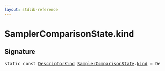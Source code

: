 ```yaml
---
layout: stdlib-reference
---
```


# SamplerComparisonState.kind

## Signature
<pre>
<span class='code_keyword'>static</span> <span class='code_keyword'>const</span> <a href="../types/descriptorkind-0a/index" class="code_type">DescriptorKind</a> <a href="../types/samplercomparisonstate-07h/index" class="code_type">SamplerComparisonState</a>.<a href="kind" class="code_var">kind</a> = DescriptorKind\.Sampler;
</pre>

